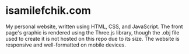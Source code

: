 # isamilefchik.com

My personal website, written using HTML, CSS, and JavaScript. The front page's graphic is rendered using the Three.js library, though the .obj file used to create it is not hosted on this repo due to its size. The website is responsive and well-formatted on mobile devices.